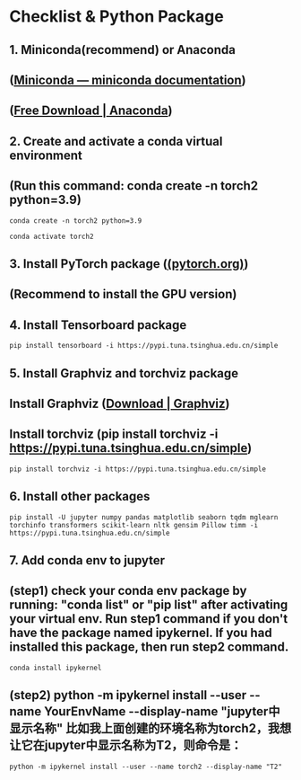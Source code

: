 #                            Checklist & Python Package

## 1. Miniconda(recommend) or Anaconda

##     ([Miniconda — miniconda documentation](https://docs.conda.io/projects/miniconda/en/latest/))

##     ([Free Download | Anaconda](https://www.anaconda.com/download/))



## 2. Create and activate a conda virtual environment 

##     (Run this command: conda create -n torch2 python=3.9)

```shell
conda create -n torch2 python=3.9

conda activate torch2
```



## 3. Install PyTorch package ([(pytorch.org)](https://pytorch.org/))

## 	(Recommend to install the GPU version)



## 4. Install Tensorboard package

```shell
pip install tensorboard -i https://pypi.tuna.tsinghua.edu.cn/simple
```



## 5. Install Graphviz and torchviz package 

##     Install Graphviz ([Download | Graphviz](https://www.graphviz.org/download/))

## 	Install torchviz (pip install torchviz -i https://pypi.tuna.tsinghua.edu.cn/simple)

```shell
pip install torchviz -i https://pypi.tuna.tsinghua.edu.cn/simple
```



## 6. Install other packages

```shell
pip install -U jupyter numpy pandas matplotlib seaborn tqdm mglearn torchinfo transformers scikit-learn nltk gensim Pillow timm -i https://pypi.tuna.tsinghua.edu.cn/simple
```



## 7. Add conda env to jupyter

##     (step1) check your conda env package by running: "conda list" or "pip list" after activating your virtual env. Run step1 command if you don't have the package named ipykernel. If you had installed this package, then run step2 command.

```shell
conda install ipykernel
```



##     (step2) python -m ipykernel install --user --name YourEnvName --display-name "jupyter中显示名称"  比如我上面创建的环境名称为torch2，我想让它在jupyter中显示名称为T2，则命令是：

```shell
python -m ipykernel install --user --name torch2 --display-name "T2"
```


